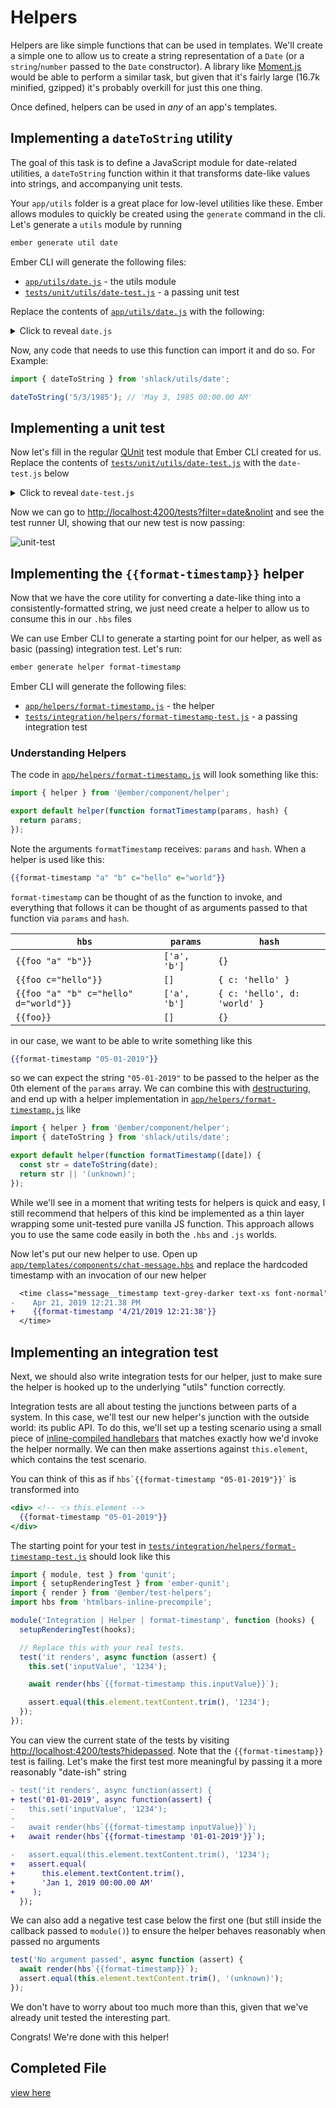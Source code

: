 # Helpers

Helpers are like simple functions that can be used in templates. We'll create a simple one to allow us to create a string representation of a `Date` (or a `string`/`number` passed to the `Date` constructor). A library like [Moment.js](http://momentjs.com/) would be able to perform a similar task, but given that it's fairly large (16.7k minified, gzipped) it's probably overkill for just this one thing.

Once defined, helpers can be used in _any_ of an app's templates.

## Implementing a `dateToString` utility

The goal of this task is to define a JavaScript module for date-related utilities, a `dateToString` function within it that transforms date-like values into strings, and accompanying unit tests.

Your `app/utils` folder is a great place for low-level utilities like these. Ember allows modules to quickly be created using the `generate` command in the cli. Let's generate a `utils` module by running

```sh
ember generate util date
```

Ember CLI will generate the following files:

- [`app/utils/date.js`](../app/utils/date.js) - the utils module
- [`tests/unit/utils/date-test.js`](../tests/unit/utils/date-test.js) - a passing unit test

Replace the contents of [`app/utils/date.js`](../app/utils/date.js) with the following:

<details>

  <summary>Click to reveal <code>date.js</code></summary>

```js {starter-file=date.js}
const MONTH_NAMES = [
  'Jan',
  'Feb',
  'Mar',
  'Apr',
  'May',
  'Jun',
  'Jul',
  'Aug',
  'Sep',
  'Oct',
  'Nov',
  'Dec',
];

/**
 * Pad a numeric value with zeroes, if needed
 *
 * @example
 *
 * padLeadingZeroes(13, 4); // "0013"
 * padLeadingZeroes(130, 2); // "130"
 *
 * @param {number} val value
 * @param {number} digits number of digits to pad
 * @returns {string}
 */
function padLeadingZeroes(val, digits) {
  let valString = `${val}`;
  while (valString.length < digits) valString = 0 + valString;
  return valString;
}

/**
 * Create a string representation of a Date
 * @param {string|number|Date} date
 * @returns {string}
 */
export function dateToString(date) {
  if (
    !(
      typeof date === 'string' ||
      typeof date === 'number' ||
      date instanceof Date
    )
  )
    return null;
  const d = new Date(date);
  const ampm = d.getHours() > 12 ? 'PM' : 'AM';
  return `${
    MONTH_NAMES[d.getMonth()]
  } ${d.getDate()}, ${d.getFullYear()} ${padLeadingZeroes(
    d.getHours() % 12,
    2
  )}:${padLeadingZeroes(d.getMinutes(), 2)}.${padLeadingZeroes(
    d.getSeconds(),
    2
  )} ${ampm}`;
}
```

</details>

Now, any code that needs to use this function can import it and do so. For Example:

```js
import { dateToString } from 'shlack/utils/date';

dateToString('5/3/1985'); // 'May 3, 1985 00:00.00 AM'
```

## Implementing a unit test

Now let's fill in the regular [QUnit](http://qunitjs.com) test module that Ember CLI created for us. Replace the contents of [`tests/unit/utils/date-test.js`](../tests/unit/utils/date-test.js) with the `date-test.js` below

<details>

<summary>Click to reveal <code>date-test.js</code></summary>

```js {starter-file=date-test.js}
import { dateToString } from 'shlack/utils/date';
import { module, test } from 'qunit';

// A QUnit Module
module('Unit | Utility | date', function () {
  // A QUnit Test
  test('string inputs', function (assert) {
    // A QUnit Assertion
    assert.equal(
      dateToString('04/05/1983'),
      'Apr 5, 1983 00:00.00 AM',
      'MM/DD/YYYY'
    );
    assert.equal(
      dateToString('4/5/1983'),
      'Apr 5, 1983 00:00.00 AM',
      'M/D/YYYY'
    );
    assert.equal(
      dateToString('26 June 2010 13:14'),
      'Jun 26, 2010 01:14.00 PM',
      '26 June 2010 13:14'
    );
  });

  // A QUnit Test
  test('empty and invalid inputs', function (assert) {
    // @ts-ignore
    assert.equal(dateToString(), null);
    // @ts-ignore
    assert.equal(dateToString(null), null);
    // @ts-ignore
    assert.equal(dateToString([]), null);
    // @ts-ignore
    assert.equal(dateToString({}), null);
  });
});
```

</details>

Now we can go to <http://localhost:4200/tests?filter=date&nolint> and see the test runner UI, showing that our new test is now passing:

![unit-test](./img/04-helpers/unit-test.png)

## Implementing the `{{format-timestamp}}` helper

Now that we have the core utility for converting a date-like thing into a consistently-formatted string, we just need create a helper to allow us to consume this in our `.hbs` files

We can use Ember CLI to generate a starting point for our helper, as well as basic (passing) integration test. Let's run:

```sh
ember generate helper format-timestamp
```

Ember CLI will generate the following files:

- [`app/helpers/format-timestamp.js`](../app/helpers/format-timestamp.js) - the helper
- [`tests/integration/helpers/format-timestamp-test.js`](../tests/integration/helpers/format-timestamp-test.js) - a passing integration test

### Understanding Helpers

The code in [`app/helpers/format-timestamp.js`](../app/helpers/format-timestamp.js) will look something like this:

```js
import { helper } from '@ember/component/helper';

export default helper(function formatTimestamp(params, hash) {
  return params;
});
```

Note the arguments `formatTimestamp` receives: `params` and `hash`. When a helper is used like this:

```hbs
{{format-timestamp "a" "b" c="hello" e="world"}}
```

`format-timestamp` can be thought of as the function to invoke, and everything that follows it can be thought of as arguments passed to that function via `params` and `hash`.

| `hbs`                                 | `params`     | `hash`                       |
| ------------------------------------- | ------------ | ---------------------------- |
| `{{foo "a" "b"}}`                     | `['a', 'b']` | `{}`                         |
| `{{foo c="hello"}}`                   | `[]`         | `{ c: 'hello' }`             |
| `{{foo "a" "b" c="hello" d="world"}}` | `['a', 'b']` | `{ c: 'hello', d: 'world' }` |
| `{{foo}}`                             | `[]`         | `{}`                         |

in our case, we want to be able to write something like this

```hbs
{{format-timestamp "05-01-2019"}}
```

so we can expect the string `"05-01-2019"` to be passed to the helper as the 0th element of the `params` array. We can combine this with [destructuring](https://developer.mozilla.org/en-US/docs/Web/JavaScript/Reference/Operators/Destructuring_assignment#Unpacking_fields_from_objects_passed_as_function_parameter), and end up with a helper implementation in [`app/helpers/format-timestamp.js`](../app/helpers/format-timestamp.js) like

```js
import { helper } from '@ember/component/helper';
import { dateToString } from 'shlack/utils/date';

export default helper(function formatTimestamp([date]) {
  const str = dateToString(date);
  return str || '(unknown)';
});
```

While we'll see in a moment that writing tests for helpers is quick and easy, I still recommend that helpers of this kind be implemented as a thin layer wrapping some unit-tested pure vanilla JS function. This approach allows you to use the same code easily in both the `.hbs` and `.js` worlds.

Now let's put our new helper to use. Open up [`app/templates/components/chat-message.hbs`](../app/templates/components/chat-message.hbs) and replace the hardcoded timestamp with an invocation of our new helper

```diff
  <time class="message__timestamp text-grey-darker text-xs font-normal">
-    Apr 21, 2019 12:21.38 PM
+    {{format-timestamp '4/21/2019 12:21:38'}}
  </time>
```

## Implementing an integration test

Next, we should also write integration tests for our helper, just to make sure the helper is hooked up to the underlying "utils" function correctly.

Integration tests are all about testing the junctions between parts of a system. In this case, we'll test our new helper's junction with the outside world: its public API. To do this, we'll set up a testing scenario using a small piece of [inline-compiled handlebars](https://github.com/ember-cli/ember-cli-htmlbars-inline-precompile) that matches exactly how we'd invoke the helper normally. We can then make assertions against `this.element`, which contains the test scenario.

You can think of this as if `` hbs`{{format-timestamp "05-01-2019"}}` `` is transformed into

```hbs
<div> <!-- 👈 this.element -->
  {{format-timestamp "05-01-2019"}}
</div>
```

The starting point for your test in [`tests/integration/helpers/format-timestamp-test.js`](../tests/integration/helpers/format-timestamp-test.js) should look like this

```js
import { module, test } from 'qunit';
import { setupRenderingTest } from 'ember-qunit';
import { render } from '@ember/test-helpers';
import hbs from 'htmlbars-inline-precompile';

module('Integration | Helper | format-timestamp', function (hooks) {
  setupRenderingTest(hooks);

  // Replace this with your real tests.
  test('it renders', async function (assert) {
    this.set('inputValue', '1234');

    await render(hbs`{{format-timestamp this.inputValue}}`);

    assert.equal(this.element.textContent.trim(), '1234');
  });
});
```

You can view the current state of the tests by visiting <http://localhost:4200/tests?hidepassed>. Note that the `{{format-timestamp}}` test is failing. Let's make the first test more meaningful by passing it a more reasonably "date-ish" string

```diff
- test('it renders', async function(assert) {
+ test('01-01-2019', async function(assert) {
-   this.set('inputValue', '1234');
-
-   await render(hbs`{{format-timestamp inputValue}}`);
+   await render(hbs`{{format-timestamp '01-01-2019'}}`);

-   assert.equal(this.element.textContent.trim(), '1234');
+   assert.equal(
+      this.element.textContent.trim(),
+      'Jan 1, 2019 00:00.00 AM'
+    );
  });
```

We can also add a negative test case below the first one (but still inside the callback passed to `module()`) to ensure the helper behaves reasonably when passed no arguments

```js
test('No argument passed', async function (assert) {
  await render(hbs`{{format-timestamp}}`);
  assert.equal(this.element.textContent.trim(), '(unknown)');
});
```

We don't have to worry about too much more than this, given that we've already unit tested the interesting part.

Congrats! We're done with this helper!

## Completed File

[view here](https://github.com/mike-north/ember-octane-workshop/commit/194d7f6eeeef6f4b31bc26b1d715e849615eb5f6)
